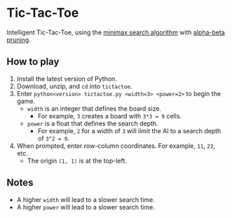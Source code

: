 # Tic-Tac-Toe
Intelligent Tic-Tac-Toe, using the [minimax search algorithm](https://en.wikipedia.org/wiki/Minimax) with [alpha-beta pruning](https://en.wikipedia.org/wiki/Alpha%E2%80%93beta_pruning).

## How to play
1. Install the latest version of Python.
2. Download, unzip, and `cd` into `tictactoe`.
3. Enter `python<version> tictactoe.py <width=3> <power=2>` to begin the game.
   - `width` is an integer that defines the board size.
     - For example, `3` creates a board with `3*3 = 9` cells.
   - `power` is a float that defines the search depth.
     - For example, `2` for a width of `3` will limit the AI to a search depth of `3^2 = 9`.
4. When prompted, enter row-column coordinates. For example, `11`, `23`, etc.
   - The origin `(1, 1)` is at the top-left.
  
## Notes
- A higher `width` will lead to a slower search time.
- A higher `power` will lead to a slower search time.

